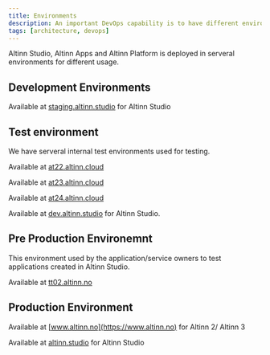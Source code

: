 ```yaml
---
title: Environments
description: An important DevOps capability is to have different environments to deploy the different solutions part of the Altinn 3 platform.
tags: [architecture, devops]
---
```


Altinn Studio, Altinn Apps and Altinn Platform is deployed in serveral environments for different usage.

## Development Environments

Available at [staging.altinn.studio](https://staging.altinn.studio) for Altinn Studio

## Test environment

We have serveral internal test environments used for testing.

Available at [at22.altinn.cloud](https://ttd.apps.at22.altinn.cloud/)

Available at [at23.altinn.cloud](https://ttd.apps.at23.altinn.cloud/)

Available at [at24.altinn.cloud](https://ttd.apps.at24.altinn.cloud/)

Available at [dev.altinn.studio](https://dev.altinn.studio) for Altinn Studio.

## Pre Production Environemnt

This environment used by the application/service owners to test applications created in Altinn Studio.

Available at [tt02.altinn.no](https://tt02.altinn.no)

## Production Environment

Available at [www.altinn.no](https://www.altinn.no) for Altinn 2/ Altinn 3

Available at [altinn.studio](https://altinn.studio) for Altinn Studio
